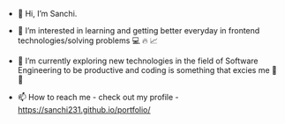 - 👋 Hi, I’m Sanchi.
- 👀 I’m interested in learning and getting better everyday in frontend technologies/solving problems 💻 🔥 📈
- 🌱 I’m currently exploring new technologies in the field of Software Engineering to be productive and coding is something that excies me 🤩 🚀 

- 📫 How to reach me - check out my profile - https://sanchi231.github.io/portfolio/

<!---
sanchi231/sanchi231 is a ✨ special ✨ repository because its `README.md` (this file) appears on your GitHub profile.
You can click the Preview link to take a look at your changes.
--->

